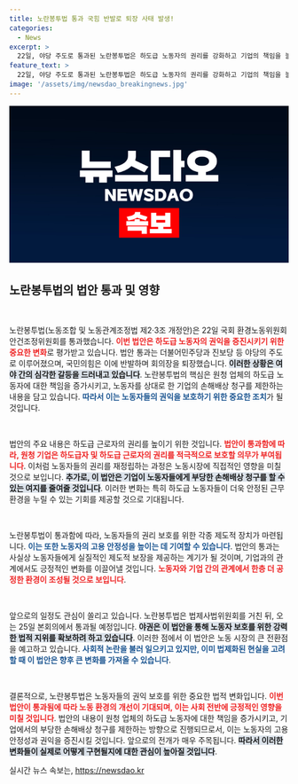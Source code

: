 ```yaml
---
title: 노란봉투법 통과 국힘 반발로 퇴장 사태 발생!
categories:
  - News
excerpt: >
  22일, 야당 주도로 통과된 노란봉투법은 하도급 노동자의 권리를 강화하고 기업의 책임을 늘리며, 노동계의 큰 변화가 예고된다. 본회의 통과 여부는 25일에 결정된다!
feature_text: >
  22일, 야당 주도로 통과된 노란봉투법은 하도급 노동자의 권리를 강화하고 기업의 책임을 늘리며, 노동계의 큰 변화가 예고된다. 본회의 통과 여부는 25일에 결정된다!
image: '/assets/img/newsdao_breakingnews.jpg'
---
```


<p><img src="/assets/img/newsdao_breakingnews.jpg" alt="bookingtag 속보" /></p>

<h2 data-ke-size="size26">노란봉투법의 법안 통과 및 영향</h2>

<p data-ke-size="size16">&nbsp;</p>

<p>노란봉투법(노동조합 및 노동관계조정법 제2·3조 개정안)은 22일 국회 환경노동위원회 안건조정위원회를 통과했습니다. <b><span style="color: #ee2323;">이번 법안은 하도급 노동자의 권익을 증진시키기 위한 중요한 변화</span></b>로 평가받고 있습니다. 법안 통과는 더불어민주당과 진보당 등 야당의 주도로 이루어졌으며, 국민의힘은 이에 반발하며 회의장을 퇴장했습니다. <b><span style="background-color: #21538527;">이러한 상황은 여야 간의 심각한 갈등을 드러내고 있습니다</span></b>. 노란봉투법의 핵심은 원청 업체의 하도급 노동자에 대한 책임을 증가시키고, 노동자를 상대로 한 기업의 손해배상 청구를 제한하는 내용을 담고 있습니다. <b><span style="color: #1a5490;">따라서 이는 노동자들의 권익을 보호하기 위한 중요한 조치</span></b>가 될 것입니다.</p>

<p data-ke-size="size16">&nbsp;</p>

<p>법안의 주요 내용은 하도급 근로자의 권리를 높이기 위한 것입니다. <b><span style="color: #ee2323;">법안이 통과함에 따라, 원청 기업은 하도급자 및 하도급 근로자의 권리를 적극적으로 보호할 의무가 부여됩니다</span></b>. 이처럼 노동자들의 권리를 재정립하는 과정은 노동시장에 직접적인 영향을 미칠 것으로 보입니다. <b><span style="background-color: #21538527;">추가로, 이 법안은 기업이 노동자들에게 부당한 손해배상 청구를 할 수 있는 여지를 줄여줄 것입니다</span></b>. 이러한 변화는 특히 하도급 노동자들이 더욱 안정된 근무 환경을 누릴 수 있는 기회를 제공할 것으로 기대됩니다.</p>

<p data-ke-size="size16">&nbsp;</p>

<p>노란봉투법이 통과함에 따라, 노동자들의 권리 보호를 위한 각종 제도적 장치가 마련됩니다. <b><span style="color: #1a5490;">이는 또한 노동자의 고용 안정성을 높이는 데 기여할 수 있습니다</span></b>. 법안의 통과는 사실상 노동자들에게 실질적인 제도적 보장을 제공하는 계기가 될 것이며, 기업과의 관계에서도 긍정적인 변화를 이끌어낼 것입니다. <b><span style="color: #ee2323;">노동자와 기업 간의 관계에서 한층 더 공정한 환경이 조성될 것으로 보입니다</span></b>.</p>

<p data-ke-size="size16">&nbsp;</p>

<p>앞으로의 일정도 관심이 쏠리고 있습니다. 노란봉투법은 법제사법위원회를 거친 뒤, 오는 25일 본회의에서 통과될 예정입니다. <b><span style="background-color: #21538527;">야권은 이 법안을 통해 노동자 보호를 위한 강력한 법적 지위를 확보하려 하고 있습니다</span></b>. 이러한 점에서 이 법안은 노동 시장의 큰 전환점을 예고하고 있습니다. <b><span style="color: #1a5490;">사회적 논란을 불러 일으키고 있지만, 이미 법제화된 현실을 고려할 때 이 법안은 향후 큰 변화를 가져올 수 있습니다</span></b>.</p>

<p data-ke-size="size16">&nbsp;</p>

<p>결론적으로, 노란봉투법은 노동자들의 권익 보호를 위한 중요한 법적 변화입니다. <b><span style="color: #ee2323;">이번 법안이 통과됨에 따라 노동 환경의 개선이 기대되며, 이는 사회 전반에 긍정적인 영향을 미칠 것입니다</span></b>. 법안의 내용이 원청 업체의 하도급 노동자에 대한 책임을 증가시키고, 기업에서의 부당한 손해배상 청구를 제한하는 방향으로 진행되므로서, 이는 노동자의 고용 안정성과 권익을 증진시킬 것입니다. 앞으로의 전개가 매우 주목됩니다. <b><span style="background-color: #21538527;">따라서 이러한 변화들이 실제로 어떻게 구현될지에 대한 관심이 높아질 것입니다</span></b>.</p>
실시간 뉴스 속보는, <a href="https://newsdao.kr" rel="dofollow">https://newsdao.kr</a>


